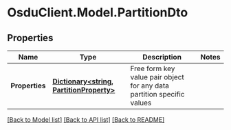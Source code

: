 # OsduClient.Model.PartitionDto
## Properties

Name | Type | Description | Notes
------------ | ------------- | ------------- | -------------
**Properties** | [**Dictionary&lt;string, PartitionProperty&gt;**](PartitionProperty.md) | Free form key value pair object for any data partition specific values | 

[[Back to Model list]](../README.md#documentation-for-models) [[Back to API list]](../README.md#documentation-for-api-endpoints) [[Back to README]](../README.md)

